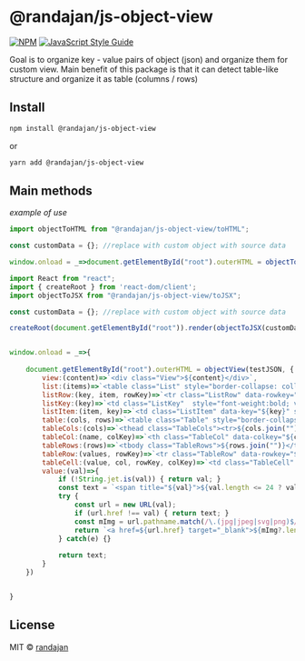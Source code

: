 # @randajan/js-object-view

[![NPM](https://img.shields.io/npm/v/@randajan/js-object-view.svg)](https://www.npmjs.com/package/@randajan/js-object-view) [![JavaScript Style Guide](https://img.shields.io/badge/code_style-standard-brightgreen.svg)](https://standardjs.com)

Goal is to organize key - value pairs of object (json) and organize them for custom view.
Main benefit of this package is that it can detect table-like structure and organize it as table (columns / rows)


## Install

```bash
npm install @randajan/js-object-view
```

or

```bash
yarn add @randajan/js-object-view
```


## Main methods
*example of use*


```js
import objectToHTML from "@randajan/js-object-view/toHTML";

const customData = {}; //replace with custom object with source data

window.onload = _=>document.getElementById("root").outerHTML = objectToHTML(customData);

```

```js
import React from "react";
import { createRoot } from 'react-dom/client';
import objectToJSX from "@randajan/js-object-view/toJSX";

const customData = {}; //replace with custom object with source data

createRoot(document.getElementById("root")).render(objectToJSX(customData));

```




```js

window.onload = _=>{
    
    document.getElementById("root").outerHTML = objectView(testJSON, {
        view:(content)=>`<div class="View">${content}</div>`,
        list:(items)=>`<table class="List" style="border-collapse: collapse;"><tbody>${items.join("")}</tbody></table>`,
        listRow:(key, item, rowKey)=>`<tr class="ListRow" data-rowkey="${rowKey}">${key}${item}</tr>`,
        listKey:(key)=>`<td class="ListKey"  style="font-weight:bold; vertical-align:top; padding:2px 10px">${key}</td>`,
        listItem:(item, key)=>`<td class="ListItem" data-key="${key}" style="vertical-align:top; padding:2px 10px; border:1px solid black;">${item}</td>`,
        table:(cols, rows)=>`<table class="Table" style="border-collapse: collapse;">${cols}${rows}</table>`,
        tableCols:(cols)=>`<thead class="TableCols"><tr>${cols.join("")}</tr></thead>`,
        tableCol:(name, colKey)=>`<th class="TableCol" data-colkey="${colKey}">${name}</th>`,
        tableRows:(rows)=>`<tbody class="TableRows">${rows.join("")}</tbody>`,
        tableRow:(values, rowKey)=>`<tr class="TableRow" data-rowkey="${rowKey}">${values.join("")}</tr>`,
        tableCell:(value, col, rowKey, colKey)=>`<td class="TableCell" data-col="${col}" data-key="${rowKey+":"+colKey}" style="vertical-align:top; padding:2px 10px; border:1px solid black;">${value}</td>`,
        value:(val)=>{
            if (!String.jet.is(val)) { return val; }
            const text = `<span title="${val}">${val.length <= 24 ? val : val.substring(0, 21)+"..."}</span>`;
            try { 
                const url = new URL(val);
                if (url.href !== val) { return text; }
                const mImg = url.pathname.match(/\.(jpg|jpeg|svg|png)$/);
                return `<a href=${url.href} target="_blank">${mImg?.length ? `<img alt="${url.ref}" src="${url.href}" title="${val}"/>` : text}</a>`
            } catch(e) {}
        
            return text;
        }
    })


}

```


## License

MIT © [randajan](https://github.com/randajan)
